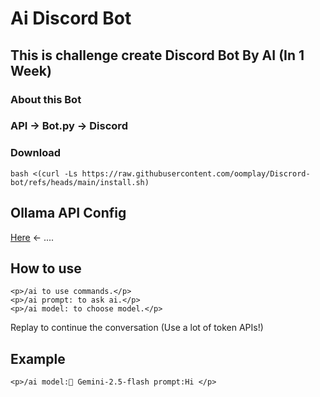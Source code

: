 # Ai Discord Bot
<h2>This is challenge create Discord Bot By AI (In 1 Week)</h2>
<h3>About this Bot</h3>
<h3>API -> Bot.py -> Discord</h3>
<h3>Download</h3>

```
bash <(curl -Ls https://raw.githubusercontent.com/oomplay/Discrord-bot/refs/heads/main/install.sh)
```
  
<h2> Ollama API Config </h2>
<p><a href="https://github.com/oomplay/ollama-api-proxy">Here</a> <- ....</p>

<h2> How to use </h2>

```
<p>/ai to use commands.</p>
<p>/ai prompt: to ask ai.</p>
<p>/ai model: to choose model.</p>
```

<p>Replay to continue the conversation (Use a lot of token APIs!)</p>
<h2>Example</h2>

```
<p>/ai model:💫 Gemini-2.5-flash prompt:Hi </p>
```
